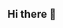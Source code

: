 ## Hi there 👋

<!--
**mohamedyahiahassan/mohamedyahiahassan** is a ✨ _special_ ✨ repository because its `README.md` (this file) appears on your GitHub profile.

Here are some ideas to get you started:

- 🔭 I’m currently working on ...
- 🌱 I’m currently learning ...
- 👯 I’m looking to collaborate on ...
- 🤔 I’m looking for help with ...
- 💬 Ask me about ...
- 📫 mohamedyahiahassan@gmail.com
- 😄 Pronouns: ...
- ⚡ Fun fact: ...
-->
